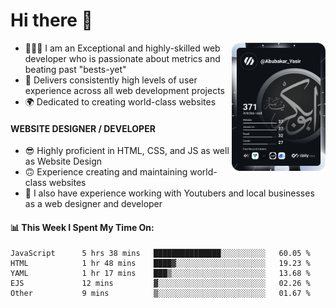 <link rel="stylesheet" href="./main.css">

# Hi there 👋
<a href="https://app.daily.dev/Abubakar_Yasir"><img src="https://github.com/AbubakarYasir/AbubakarYasir/blob/main/devcard.svg" align="right" width="150" alt="Abubakar Yasir's Dev Card"/></a>

- 👨🏻‍💻 I am an Exceptional and highly-skilled web developer who is passionate about metrics and beating past "bests-yet"
- 👤 Delivers consistently high levels of user experience across all web development projects
- 🌍 Dedicated to creating world-class websites

#### WEBSITE DESIGNER / DEVELOPER

- 😎 Highly proficient in HTML, CSS, and JS
as well as Website Design
- 🙃 Experience creating and maintaining world-class websites
- 💼 I also have experience working with Youtubers and local businesses as a web designer and developer

#### 📊 This Week I Spent My Time On:
<!--START_SECTION:waka-->

```text
JavaScript      5 hrs 38 mins   ███████████████░░░░░░░░░░   60.05 %
HTML            1 hr 48 mins    ████▓░░░░░░░░░░░░░░░░░░░░   19.23 %
YAML            1 hr 17 mins    ███▒░░░░░░░░░░░░░░░░░░░░░   13.68 %
EJS             12 mins         ▓░░░░░░░░░░░░░░░░░░░░░░░░   02.26 %
Other           9 mins          ▒░░░░░░░░░░░░░░░░░░░░░░░░   01.67 %
```

<!--END_SECTION:waka-->


\
&nbsp;
\
&nbsp;
\
&nbsp;
\
&nbsp;


